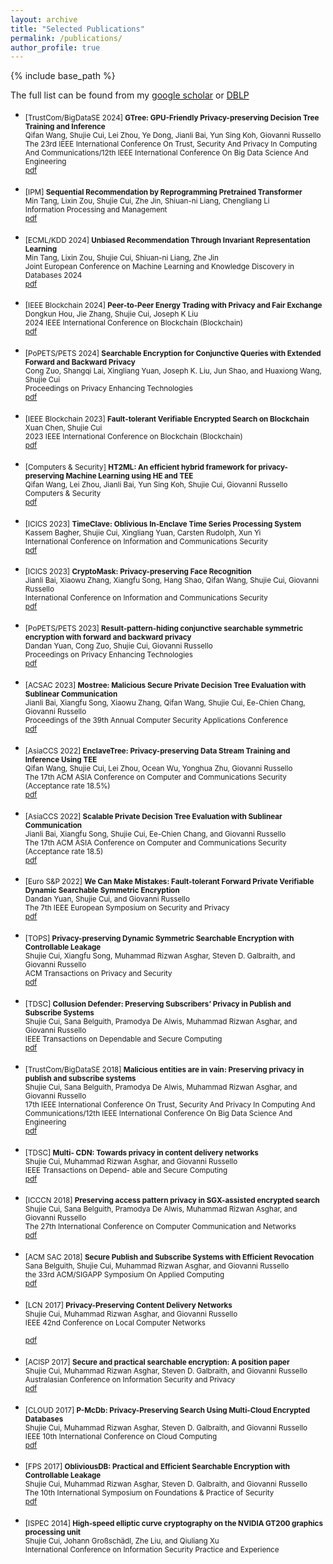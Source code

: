 ```yaml
---
layout: archive
title: "Selected Publications"
permalink: /publications/
author_profile: true
---
```


{% include base_path %}

The full list can be found from my [google scholar](https://scholar.google.com/citations?user=EYVNbx8AAAAJ&hl=en) or [DBLP](https://dblp.org/pid/144/6258.html)

- <sub>[TrustCom/BigDataSE 2024] **GTree: GPU-Friendly Privacy-preserving Decision Tree Training and Inference** <br/>
   Qifan Wang, Shujie Cui, Lei Zhou, Ye Dong, Jianli Bai,  Yun Sing Koh, Giovanni Russello<br/>
   The 23rd IEEE International Conference On Trust, Security And Privacy In Computing And Communications/12th IEEE International Conference On Big Data Science And Engineering <br/>
   [pdf](https://arxiv.org/pdf/2305.00645)
  
- <sub>[IPM] **Sequential Recommendation by Reprogramming Pretrained Transformer** <br/>
   Min Tang, Lixin Zou, Shujie Cui, Zhe Jin, Shiuan-ni Liang, Chengliang Li<br/>
   Information Processing and Management<br/>
   [pdf](https://dl.acm.org/doi/abs/10.1007/978-3-031-70381-2_18)
  
- <sub>[ECML/KDD 2024] **Unbiased Recommendation Through Invariant Representation Learning** <br/>
   Min Tang, Lixin Zou, Shujie Cui, Shiuan-ni Liang, Zhe Jin <br/>
   Joint European Conference on Machine Learning and Knowledge Discovery in Databases 2024 <br/>
   [pdf](https://dl.acm.org/doi/abs/10.1007/978-3-031-70381-2_18)

- <sub>[IEEE Blockchain 2024] **Peer-to-Peer Energy Trading with Privacy and Fair Exchange** <br/>
    Dongkun Hou, Jie Zhang, Shujie Cui, Joseph K Liu<br/>
    2024 IEEE International Conference on Blockchain (Blockchain)<br/>
   [pdf](https://ieeexplore.ieee.org/abstract/document/10664402)

- <sub>[PoPETS/PETS 2024] **Searchable Encryption for Conjunctive Queries with Extended Forward and Backward Privacy** <br/>
    Cong Zuo, Shangqi Lai, Xingliang Yuan, Joseph K. Liu, Jun Shao, and Huaxiong Wang, Shujie Cui<br/>
    Proceedings on Privacy Enhancing Technologies<br/>
   [pdf](https://eprint.iacr.org/2021/1585)

- <sub>[IEEE Blockchain 2023] **Fault-tolerant Verifiable Encrypted Search on Blockchain** <br/>
    Xuan Chen, Shujie Cui<br/>
    2023 IEEE International Conference on Blockchain (Blockchain)<br/>
   [pdf](https://ieeexplore.ieee.org/abstract/document/10411490)

- <sub>[Computers & Security] **HT2ML: An efficient hybrid framework for privacy-preserving Machine Learning using HE and TEE** <br/>
    Qifan Wang, Lei Zhou, Jianli Bai, Yun Sing Koh, Shujie Cui, Giovanni Russello <br/>
    Computers & Security<br/>
   [pdf](https://www.sciencedirect.com/science/article/pii/S0167404823004194)

- <sub>[ICICS 2023] **TimeClave: Oblivious In-Enclave Time Series Processing System** <br/>
    Kassem Bagher, Shujie Cui, Xingliang Yuan, Carsten Rudolph, Xun Yi<br/>
    International Conference on Information and Communications Security<br/>
   [pdf](https://arxiv.org/pdf/2306.16652)

- <sub>[ICICS 2023] **CryptoMask: Privacy-preserving Face Recognition** <br/>
    Jianli Bai, Xiaowu Zhang, Xiangfu Song, Hang Shao, Qifan Wang, Shujie Cui, Giovanni Russello<br/>
    International Conference on Information and Communications Security<br/>
   [pdf](https://arxiv.org/pdf/2307.12010)

- <sub>[PoPETS/PETS 2023] **Result-pattern-hiding conjunctive searchable symmetric encryption with forward and backward privacy** <br/>
    Dandan Yuan, Cong Zuo, Shujie Cui, Giovanni Russello<br/>
    Proceedings on Privacy Enhancing Technologies<br/>
   [pdf](https://petsymposium.org/2023/files/papers/issue2/popets-2023-0040.pdf)

- <sub>[ACSAC 2023] **Mostree: Malicious Secure Private Decision Tree Evaluation with Sublinear Communication** <br/>
    Jianli Bai, Xiangfu Song, Xiaowu Zhang, Qifan Wang, Shujie Cui, Ee-Chien Chang, Giovanni Russello<br/>
    Proceedings of the 39th Annual Computer Security Applications Conference <br/>
   [pdf]()

- <sub>[AsiaCCS 2022] **EnclaveTree: Privacy-preserving Data Stream Training and Inference Using TEE** <br/>
   Qifan Wang, Shujie Cui, Lei Zhou, Ocean Wu, Yonghua Zhu, Giovanni Russello <br/>
   The 17th ACM ASIA Conference on Computer and Communications Security (Acceptance rate 18.5%) <br/>
   [pdf](http://shujiecui.github.io/files/enclavetree.pdf) 

- <sub> [AsiaCCS 2022] **Scalable Private Decision Tree Evaluation with Sublinear Communication** <br/>
   Jianli Bai, Xiangfu Song, Shujie Cui, Ee-Chien Chang, and Giovanni Russello <br/>
   The 17th ACM ASIA Conference on Computer and Communications Security (Acceptance rate 18.5) <br/>
   [pdf](http://shujiecui.github.io/files/spde.pdf)

- <sub> [Euro S&P 2022] **We Can Make Mistakes: Fault-tolerant Forward Private Verifiable Dynamic Searchable Symmetric Encryption** <br/>
   Dandan Yuan, Shujie Cui, and Giovanni Russello <br/>
   The 7th IEEE European Symposium on Security and Privacy <br/>
   [pdf](http://shujiecui.github.io/files/euroS&P.pdf)
   
- <sub> [TOPS] **Privacy-preserving Dynamic Symmetric Searchable Encryption with Controllable Leakage** <br/>
   Shujie Cui, Xiangfu Song, Muhammad Rizwan Asghar, Steven D. Galbraith, and Giovanni Russello<br/>
   ACM Transactions on Privacy and Security  <br/>
   [pdf](http://shujiecui.github.io/files/TOPS.pdf)
 
 - <sub> [TDSC] **Collusion Defender: Preserving Subscribers’ Privacy in Publish and Subscribe Systems** <br/>
   Shujie Cui, Sana Belguith, Pramodya De Alwis, Muhammad Rizwan Asghar, and Giovanni Russello <br/>
   IEEE Transactions on Dependable and Secure Computing  <br/>
   [pdf](http://shujiecui.github.io/files/collusionDefender.pdf)
   
 - <sub> [TrustCom/BigDataSE 2018] **Malicious entities are in vain: Preserving privacy in publish and subscribe systems** <br/>
   Shujie Cui, Sana Belguith, Pramodya De Alwis, Muhammad Rizwan Asghar, and Giovanni Russello <br/>
   17th IEEE International Conference On Trust, Security And Privacy In Computing And Communications/12th IEEE International Conference On Big Data Science And Engineering  <br/>
   [pdf](http://shujiecui.github.io/files/Trustcom2018.pdf)  
   
 - <sub> [TDSC] **Multi- CDN: Towards privacy in content delivery networks** <br/>
   Shujie Cui, Muhammad Rizwan Asghar, and Giovanni Russello <br/>
   IEEE Transactions on Depend- able and Secure Computing  <br/>
   [pdf](http://shujiecui.github.io/files/multi-CDN.pdf)
   
 - <sub> [ICCCN 2018] **Preserving access pattern privacy in SGX-assisted encrypted search** <br/>
   Shujie Cui, Sana Belguith, Pramodya De Alwis, Muhammad Rizwan Asghar, and Giovanni Russello <br/>
   The 27th International Conference on Computer Communication and Networks <br/>
   [pdf](http://shujiecui.github.io/files/SGX-assisted.pdf) 
   
  - <sub> [ACM SAC 2018] **Secure Publish and Subscribe Systems with Efficient Revocation** <br/>
   Sana Belguith, Shujie Cui, Muhammad Rizwan Asghar, and Giovanni Russello <br/>
    the 33rd ACM/SIGAPP Symposium On Applied Computing <br/>
   [pdf](http://shujiecui.github.io/files/revocation.pdf)
   
 - <sub> [LCN 2017] **Privacy-Preserving Content Delivery Networks** <br/>
   Shujie Cui, Muhammad Rizwan Asghar, and Giovanni Russello <br/>
   IEEE 42nd Conference on Local Computer Networks <br/>  
   [pdf](http://shujiecui.github.io/files/LCN.pdf)

 - <sub> [ACISP 2017] **Secure and practical searchable encryption: A position paper** <br/>
   Shujie Cui, Muhammad Rizwan Asghar, Steven D. Galbraith, and Giovanni Russello <br/>
   Australasian Conference on Information Security and Privacy  <br/>
   [pdf](http://shujiecui.github.io/files/acisp.pdf)
   
  - <sub> [CLOUD 2017] **P-McDb: Privacy-Preserving Search Using Multi-Cloud Encrypted Databases** <br/>
   Shujie Cui, Muhammad Rizwan Asghar, Steven D. Galbraith, and Giovanni Russello <br/>
   IEEE 10th International Conference on Cloud Computing  <br/>
   [pdf](http://shujiecui.github.io/files/Pmcdb.pdf)  
   
   
  - <sub> [FPS 2017] **ObliviousDB: Practical and Efficient Searchable Encryption with Controllable Leakage** <br/>
   Shujie Cui, Muhammad Rizwan Asghar, Steven D. Galbraith, and Giovanni Russello <br/>
   The 10th International Symposium on Foundations & Practice of Security <br/>
   [pdf](http://shujiecui.github.io/files/ObliviousDB.pdf)  
   
  - <sub> [ISPEC 2014] **High-speed elliptic curve cryptography on the NVIDIA GT200 graphics processing unit** <br/>
   Shujie Cui, Johann Großschädl, Zhe Liu, and Qiuliang Xu <br/>
   International Conference on Information Security Practice and Experience
